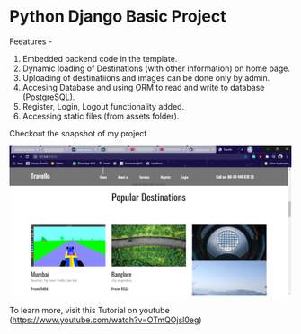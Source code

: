 # Python Django Basic Project

Feeatures - 
1. Embedded backend code in the template. 
2. Dynamic loading of Destinations (with other information) on home page.
3. Uploading of destinatiions and images can be done only by admin.
4. Accesing Database and using ORM to read and write to database (PostgreSQL).
5. Register, Login, Logout functionality added.
6. Accessing static files (from assets folder).

Checkout the snapshot of my project

![snapshot](https://github.com/Djshubh/python-django-project/blob/master/snap.png) 

To learn more, visit this Tutorial on youtube (https://www.youtube.com/watch?v=OTmQOjsl0eg)
